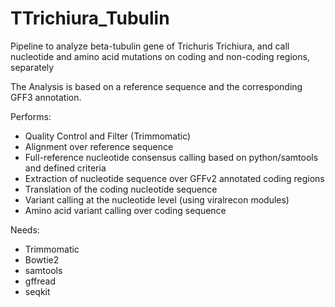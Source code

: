 # TTrichiura_Tubulin
Pipeline to analyze beta-tubulin gene of Trichuris Trichiura, and call nucleotide and amino acid mutations on coding and non-coding regions, separately


The Analysis is based on a reference sequence and the corresponding GFF3 annotation.

Performs:
 - Quality Control and Filter (Trimmomatic)
 - Alignment over reference sequence
 - Full-reference nucleotide consensus calling based on python/samtools and defined criteria
 - Extraction of nucleotide sequence over GFFv2 annotated coding regions
 - Translation of the coding nucleotide sequence
 - Variant calling at the nucleotide level (using viralrecon modules)
 - Amino acid variant calling over coding sequence


 Needs:
 - Trimmomatic
 - Bowtie2
 - samtools
 - gffread
 - seqkit
 
